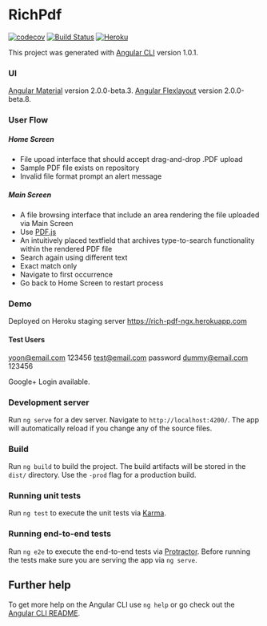 # RichPdf

[![codecov](https://codecov.io/gh/webcat12345/rich-pdf-ngx/branch/master/graph/badge.svg)](https://codecov.io/gh/webcat12345/rich-pdf-ngx)  [![Build Status](https://travis-ci.org/webcat12345/rich-pdf-ngx.svg?branch=master)](https://travis-ci.org/webcat12345/rich-pdf-ngx)  [![Heroku](https://heroku-badge.herokuapp.com/?app=heroku-badge&style=flat)](https://rich-pdf-ngx.herokuapp.com/)

This project was generated with [Angular CLI](https://github.com/angular/angular-cli) version 1.0.1.
### UI
[Angular Material](https://github.com/angular/material2) version 2.0.0-beta.3.
[Angular Flexlayout](https://github.com/angular/flex-layout) version 2.0.0-beta.8.

### User Flow

##### Home Screen
>
* File upoad interface that should accept drag-and-drop .PDF upload
* Sample PDF file exists on repository
* Invalid file format prompt an alert message

##### Main Screen
>
* A file browsing interface that include an area rendering the file uploaded via Main Screen
* Use [PDF.js](https://mozilla.github.io/pdf.js/)
* An intuitively placed textfield that archives type-to-search functionality within the rendered PDF file
* Search again using different text
* Exact match only
* Navigate to first occurrence
* Go back to Home Screen to restart process

### Demo

Deployed on Heroku staging server https://rich-pdf-ngx.herokuapp.com

#### Test Users

yoon@email.com      123456
test@email.com      password
dummy@email.com     123456

Google+ Login available.

### Development server
Run `ng serve` for a dev server. Navigate to `http://localhost:4200/`. The app will automatically reload if you change any of the source files.

### Build

Run `ng build` to build the project. The build artifacts will be stored in the `dist/` directory. Use the `-prod` flag for a production build.

### Running unit tests

Run `ng test` to execute the unit tests via [Karma](https://karma-runner.github.io).

### Running end-to-end tests

Run `ng e2e` to execute the end-to-end tests via [Protractor](http://www.protractortest.org/).
Before running the tests make sure you are serving the app via `ng serve`.

## Further help

To get more help on the Angular CLI use `ng help` or go check out the [Angular CLI README](https://github.com/angular/angular-cli/blob/master/README.md).
